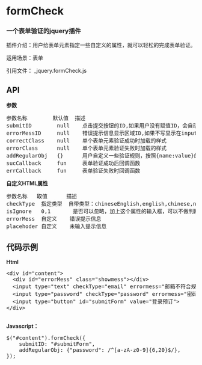 formCheck 
==========
### 一个表单验证的jquery插件

  插件介绍：用户给表单元素指定一些自定义的属性，就可以轻松的完成表单验证。
  
  运用场景：表单
  
  引用文件： _jquery.formCheck.js

API
---
**参数**

<pre>
参数名称        默认值  描述
submitID        null    点击提交按钮的ID,如果用户没有赋值ID，会自动寻找表单的最后一个按钮对象。
errorMessID     null    错误提示信息显示区域ID,如果不写显示在input输入框后面
correctClass    null    单个表单元素验证成功时加载的样式
errorClass      null    单个表单元素验证失败时加载的样式
addRegularObj   {}      用户自定义一些验证规则，按照{name:value}的格式传入。如{"number": /^[0-9]$/}
sucCallback     fun     表单验证成功后回调函数
errCallback     fun     表单验证失败时回调函数
</pre>

**自定义HTML属性**

<pre>
参数名称   取值      描述
checkType  指定类型	 自带类型：chineseEnglish,english,chinese,number,email,mobile,phone,qq
isIgnore   0,1       是否可以忽略，加上这个属性的输入框，可以不做判断
errorMess  自定义    错误提示信息
placehoder 自定义    未输入提示信息
</pre>

代码示例
---------
 **Html**
 <pre>
&lt;div id="content"&gt;
  &lt;div id="errorMess" class="showmess"&gt;&lt;/div&gt;
  &lt;input type="text" checkType="email" errormess="邮箱不符合规范"  placeholder="请填写邮箱"/&gt;
  &lt;input type="password" checkType="password" errormess="密码格式不对，需要6-20位字符" placeholder="密码(6-20位字符)"/&gt;
  &lt;input type="button" id="submitForm" value="登录预订"&gt;
&lt;/div&gt;
 </pre>

 
**Javascript：**
<pre>
$("#content").formCheck({
    submitID: "#submitForm",
    addRegularObj: {"password": /^[a-zA-z0-9]{6,20}$/}, 
}); 
</pre>

